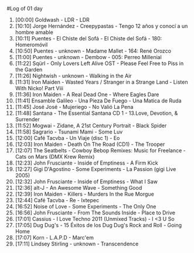 #Log of 01 day

1. [00:00] Goldwash - LDR - LDR
1. [10:10] Jorge Hernández - Creepypastas - Tengo 12 años y conocí a un hombre amable
1. [10:11] Puentes - El Chiste del Sofá - El Chiste del Sofá - 180: Homeromóvil
1. [10:50] Puentes - unknown - Madame Mallet - 164: René Orozco
1. [11:00] Puentes - unknown - Dembow - 005: Perreo Millenial
1. [11:22] Sqürl - Only Lovers Left Alive OST - Please Feel Free to Piss in the Garden
1. [11:26] Nightwish - unknown - Walking in the Air
1. [11:31] Iron Maiden - Wasted Years / Stranger in a Strange Land - Listen With Nicko! Part Viii
1. [11:36] Iron Maiden - A Real Dead One - Where Eagles Dare
1. [11:41] Ensamble Galileo - Una Pieza De Fuego - Una Matica de Ruda
1. [11:45] José José - Mujeriego - No Valió La Pena
1. [11:48] Santana - The Essential Santana CD 1 - 13.Love, Devotion, & Surrender
1. [11:52] Mogwai - Zidane, A 21st Century Portrait - Black Spider
1. [11:58] Sagrario - Tsunami Mami - Some Luv
1. [12:00] Café Tacvba - Un Viaje (disc 1) - Eo
1. [12:03] Iron Maiden - Death On The Road (CD1) - The Trooper
1. [12:07] The Seatbelts - Cowboy Bebop Remixes: Music for Freelance - Cats on Mars (DMX Krew Remix)
1. [12:23] John Frusciante - Inside of Emptiness - A Firm Kick
1. [12:27] Gigi D'Agostino - Some Experiments - La Passion (gigi Live 2005)
1. [12:32] John Frusciante - Inside of Emptiness - What I Saw
1. [12:36] alt-J - An Awesome Wave - Something Good
1. [12:39] Iron Maiden - Killers - Murders In the Rue Morgue
1. [12:44] Café Tacvba - Re - Ixtepec
1. [16:52] Noise of Love - Some Experiments - The Only One
1. [16:56] John Frusciante - From The Sounds Inside - Place to Drive
1. [17:01] Cassius - I Love Techno 2011 (Unmixed Tracks) - I <3 U So
1. [17:05] Dug Dug's - 15 Éxitos de los Dug Dug's Rock and Roll - Going Home
1. [17:07] Korn - L.A.P.D - Marc'em
1. [17:11] Lindsey Stirling - unknown - Transcendence
